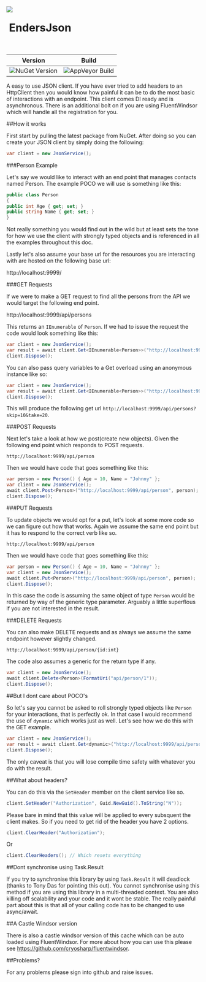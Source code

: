 <img align="left" src="https://avatars0.githubusercontent.com/u/7360948?v=3" />

&nbsp;EndersJson<br /><br />
=============

| Version | Build |
|---------|---------|
| ![NuGet Version](https://img.shields.io/nuget/v/EndersJson.svg) |  ![AppVeyor Build](https://ci.appveyor.com/api/projects/status/8nj9cgfnw9spqbpr/branch/master?svg=true) |

A easy to use JSON client. If you have ever tried to add headers to an HttpClient then you would know how painful it can be to do
the most basic of interactions with an endpoint. This client comes DI ready and is asynchronous. There is an additional bolt on if
you are using FluentWindsor which will handle all the registration for you.

##How it works

First start by pulling the latest package from NuGet. After doing so you can create your JSON client by simply doing the following:

``` csharp
var client = new JsonService();
```

###Person Example

Let's say we would like to interact with an end point that manages contacts named Person. The example POCO we will use is something
like this:

``` csharp
public class Person
{
public int Age { get; set; }
public string Name { get; set; }
}
```

Not really something you would find out in the wild but at least sets the tone for how we use the client with strongly typed objects
and is referenced in all the examples throughout this doc.

Lastly let's also assume your base url for the resources you are interacting with are hosted on the following base url:

http://localhost:9999/

###GET Requests

If we were to make a GET request to find all the persons from the API we would target the following end point.

http://localhost:9999/api/persons

This returns an `IEnumerable` of `Person`. If we had to issue the request the code would look something like this:

``` csharp
var client = new JsonService();
var result = await client.Get<IEnumerable<Person>>("http://localhost:9999/api/persons");
client.Dispose();
```

You can also pass query variables to a Get overload using an anonymous instance like so:

``` csharp
var client = new JsonService();
var result = await client.Get<IEnumerable<Person>>("http://localhost:9999/api/persons", new { Skip = 10, Take = 20 });
client.Dispose();
```

This will produce the following get url `http://localhost:9999/api/persons?skip=10&take=20`.

###POST Requests

Next let's take a look at how we post(create new objects). Given the following end point which responds to POST requests.

    http://localhost:9999/api/person

Then we would have code that goes something like this:

``` csharp
var person = new Person() { Age = 10, Name = "Johnny" };
var client = new JsonService();
await client.Post<Person>("http://localhost:9999/api/person", person);
client.Dispose();
```

###PUT Requests

To update objects we would opt for a put, let's look at some more code so we can figure out how that works. Again we assume the 
same end point but it has to respond to the correct verb like so.

	http://localhost:9999/api/person

Then we would have code that goes something like this:

``` csharp
var person = new Person() { Age = 10, Name = "Johnny" };
var client = new JsonService();
await client.Put<Person>("http://localhost:9999/api/person", person);
client.Dispose();
```

In this case the code is assuming the same object of type `Person` would be returned by way of the generic type parameter. Arguably a
little superflous if you are not interested in the result. 

###DELETE Requests

You can also make DELETE requests and as always we assume the same endpoint however slightly changed. 

	http://localhost:9999/api/person/{id:int}

The code also assumes a generic for the return type if any. 

``` csharp
var client = new JsonService();
await client.Delete<Person>(FormatUri("api/person/1"));
client.Dispose();
```

##But I dont care about POCO's

So let's say you cannot be asked to roll strongly typed objects like `Person` for your interactions, that is perfectly ok. In that
case I would recommend the use of `dynamic` which works just as well. Let's see how we do this with the GET example. 

``` csharp
var client = new JsonService();
var result = await client.Get<dynamic>("http://localhost:9999/api/persons");
client.Dispose();
```

The only caveat is that you will lose compile time safety with whatever you do with the result. 

##What about headers?

You can do this via the `SetHeader` member on the client service like so.

``` csharp
client.SetHeader("Authorization", Guid.NewGuid().ToString("N"));
```

Please bare in mind that this value will be applied to every subsquent the client makes. So if you need to get rid of the header you 
have 2 options. 

``` csharp
client.ClearHeader("Authorization");
```

Or

``` csharp
client.ClearHeaders(); // Which resets everything
```

##Dont synchronise using Task.Result

If you try to synchronise this library by using `Task.Result` it will deadlock (thanks to Tony Das for pointing this out). You cannot synchronise using this method if you are using this library
in a multi-threaded context. You are also killing off scalability and your code and it wont be stable. The really painful part about this is that all of your calling code has to be changed to
use async/await. 

##A Castle Windsor version

There is also a castle windsor version of this cache which can be auto loaded using FluentWindsor. For more about how you can use this please see https://github.com/cryosharp/fluentwindsor.

##Problems?

For any problems please sign into github and raise issues.





	